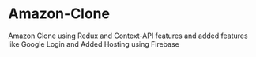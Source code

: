 # Amazon-Clone
Amazon Clone using Redux and Context-API features and added features like Google Login and Added Hosting using Firebase
